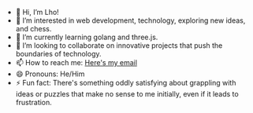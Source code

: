 - 👋 Hi, I’m Lho!
- 👀 I’m interested in web development, technology, exploring new ideas, and chess.
- 🌱 I’m currently learning golang and three.js.
- 💞️ I’m looking to collaborate on innovative projects that push the boundaries of technology.
- 📫 How to reach me: [Here's my email](mailto:lho-lt@proton.me)
- 😄 Pronouns: He/Him
- ⚡ Fun fact: There's something oddly satisfying about grappling with ideas or puzzles that make no sense to me initially, even if it leads to frustration.
